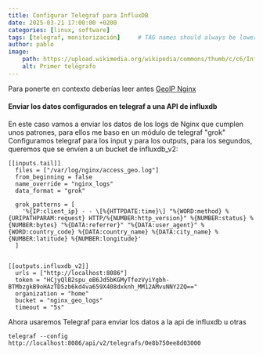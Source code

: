 ```yaml
---
title: Configurar Telegraf para InfluxDB
date: 2025-03-21 17:00:00 +0200
categories: [linux, software] 
tags: [telegraf, monitorización]     # TAG names should always be lowercase
author: pablo
image:
    path: https://upload.wikimedia.org/wikipedia/commons/thumb/c/c6/Influxdb_logo.svg/250px-Influxdb_logo.svg.png
    alt: Primer telégrafo
---
```

Para ponerte en contexto deberías leer antes [GeoIP Nginx](../nginx)
#### Enviar los datos configurados en telegraf a una API de influxdb
En este caso vamos a enviar los datos de los logs de Nginx que cumplen unos patrones, para ellos me baso en un módulo de telegraf  "grok"
Configuramos telegraf para los input y para los outputs, para los segundos, queremos que se envíen a un bucket de influxdb_v2:
``` shell
[[inputs.tail]]
  files = ["/var/log/nginx/access_geo.log"]
  from_beginning = false
  name_override = "nginx_logs"
  data_format = "grok"

  grok_patterns = [
    '%{IP:client_ip} - - \[%{HTTPDATE:time}\] "%{WORD:method} %{URIPATHPARAM:request} HTTP/%{NUMBER:http_version}" %{NUMBER:status} %{NUMBER:bytes} "%{DATA:referrer}" "%{DATA:user_agent}" %{WORD:country_code} %{DATA:country_name} %{DATA:city_name} %{NUMBER:latitude} %{NUMBER:longitude}'
  ]


[[outputs.influxdb_v2]]
  urls = ["http://localhost:8086"]
  token = "HCjyQlB2spu_eB6Jd5bKGMyTfezVyiYgbh-BTMbzgkB9oHAzTD5zb6kd4va659X408dxknh_MM12AMvuNNY2ZQ=="
  organization = "home"
  bucket = "nginx_geo_logs"
  timeout = "5s"
```

Ahora usaremos Telegraf para enviar los datos a la api de influxdb u otras 
``` shell
telegraf --config http://localhost:8086/api/v2/telegrafs/0e8b750ee8d03000
```
